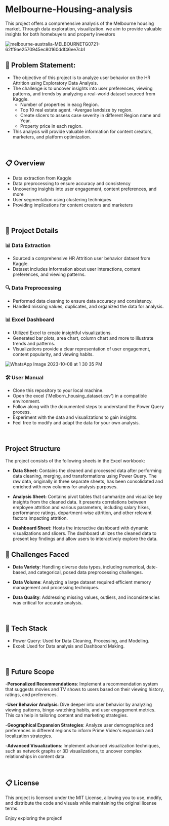 # Melbourne-Housing-analysis
This project offers a comprehensive analysis of the Melbourne housing market. Through data exploration, visualization. we aim to provide valuable insights for both homebuyers and property investors

![melbourne-australia-MELBOURNETG0721-62ff9ae2570945ec80160ddf46ee7cb1](https://github.com/devvrat29/melbourne-housing-analysis/assets/146213827/2ba792dc-0983-4de2-94c3-39fbcfaddfa0)



## 🎯 Problem Statement:

- The objective of this project is to analyze user behavior on the HR Attrition using Exploratory Data Analysis. 
- The challenge is to uncover insights into user preferences, viewing patterns, and trends by analyzing a real-world dataset sourced from Kaggle.
  - Number of properties in eacg Region.
  - Top 10 real estate agent.
  -Avergae landsize by region.
  - Create slicers to assess case severity in different Region name and Year.
  - Property price in each region.
- This analysis will provide valuable information for content creators, marketers, and platform optimization.

<br>

## 📋 Overview
* Data extraction from Kaggle
* Data preprocessing to ensure accuracy and consistency
* Uncovering insights into user engagement, content preferences, and more
* User segmentation using clustering techniques
* Providing implications for content creators and marketers

<br>

## 🚀 Project Details

### 📊 Data Extraction

- Sourced a comprehensive HR Attrition user behavior dataset from Kaggle.
- Dataset includes information about user interactions, content preferences, and viewing patterns.

### 🔍 Data Preprocessing

- Performed data cleaning to ensure data accuracy and consistency.
- Handled missing values, duplicates, and organized the data for analysis.

### 📊 Excel Dashboard

- Utilized Excel to create insightful visualizations.
- Generated bar plots, area chart, column chart and more to illustrate trends and patterns.
- Visualizations provide a clear representation of user engagement, content popularity, and viewing habits.

![WhatsApp Image 2023-10-08 at 1 30 35 PM](https://github.com/devvrat29/melbourne-housing-analysis/assets/146213827/e804821a-393e-4c70-a871-d94f885336f8)

### 🛠️ User Manual


- Clone this repository to your local machine.
- Open the excel ('Melborn_housing_dataset.csv') in a compatible environment.
- Follow along with the documented steps to understand the Power Query process.
- Experiment with the data and visualizations to gain insights.
- Feel free to modify and adapt the data for your own analysis.

<br>

## Project Structure

The project consists of the following sheets in the Excel workbook:

- **Data Sheet:** Contains the cleaned and processed data after performing data cleaning, merging, and transformations using Power Query. The raw data, originally in three separate sheets, has been consolidated and enriched with new columns for analysis purposes.

- **Analysis Sheet:** Contains pivot tables that summarize and visualize key insights from the cleaned data. It presents correlations between employee attrition and various parameters, including salary hikes, performance ratings, department-wise attrition, and other relevant factors impacting attrition.

- **Dashboard Sheet:** Hosts the interactive dashboard with dynamic visualizations and slicers. The dashboard utilizes the cleaned data to present key findings and allow users to interactively explore the data.

## 🤔 Challenges Faced

- **Data Variety**: Handling diverse data types, including numerical, date-based, and categorical, posed data preprocessing challenges.

- **Data Volume**: Analyzing a large dataset required efficient memory management and processing techniques.

- **Data Quality**: Addressing missing values, outliers, and inconsistencies was critical for accurate analysis.

<br>

## 🌟 Tech Stack

- Power Query: Used for Data Cleaning, Processing, and Modeling.
- Excel: Used for Data analysis and Dashboard Making.

 <br>

## 🔮 Future Scope

-**Personalized Recommendations**: Implement a recommendation system that suggests movies and TV shows to users based on their viewing history, ratings, and preferences.

-**User Behavior Analysis**: Dive deeper into user behavior by analyzing viewing patterns, binge-watching habits, and user engagement metrics. This can help in tailoring content and marketing strategies.

-**Geographical Expansion Strategies**: Analyze user demographics and preferences in different regions to inform Prime Video's expansion and localization strategies.

-**Advanced Visualizations**: Implement advanced visualization techniques, such as network graphs or 3D visualizations, to uncover complex relationships in content data.

<br>

## 📋 License
This project is licensed under the MIT License, allowing you to use, modify, and distribute the code and visuals while maintaining the original license terms.

Enjoy exploring the project!

<br>



